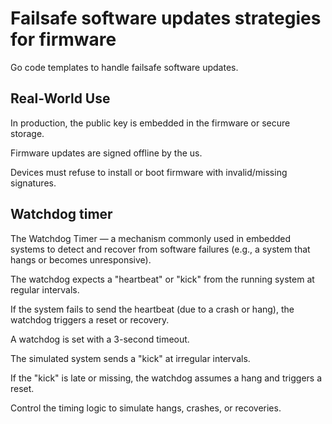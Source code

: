 # Failsafe software updates strategies for firmware

Go code templates to handle failsafe software updates.  

## Real-World Use
In production, the public key is embedded in the firmware or secure storage.  

Firmware updates are signed offline by the us.  

Devices must refuse to install or boot firmware with invalid/missing signatures.  

## Watchdog timer

The Watchdog Timer — a mechanism commonly used in embedded systems to detect and recover from software failures (e.g., a system that hangs or becomes unresponsive).

The watchdog expects a "heartbeat" or "kick" from the running system at regular intervals.

If the system fails to send the heartbeat (due to a crash or hang), the watchdog triggers a reset or recovery.

A watchdog is set with a 3-second timeout.

The simulated system sends a "kick" at irregular intervals.

If the "kick" is late or missing, the watchdog assumes a hang and triggers a reset.

Control the timing logic to simulate hangs, crashes, or recoveries.
